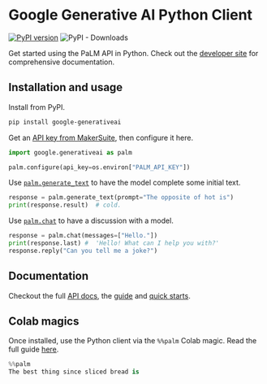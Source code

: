 Google Generative AI Python Client
==================================

[![PyPI version](https://badge.fury.io/py/google-generativeai.svg)](https://badge.fury.io/py/google-generativeai)
![PyPI - Downloads](https://img.shields.io/pypi/dd/google-generativeai)

Get started using the PaLM API in Python. Check out the [developer site](https://developers.generativeai.google/)
for comprehensive documentation.

## Installation and usage

Install from PyPI.
```bash
pip install google-generativeai
```

Get an [API key from MakerSuite](https://makersuite.google.com/app/apikey), then configure it here.
```python
import google.generativeai as palm

palm.configure(api_key=os.environ["PALM_API_KEY"])
```

Use [`palm.generate_text`](https://developers.generativeai.google/api/python/google/generativeai/generate_text)
to have the model complete some initial text.
```python
response = palm.generate_text(prompt="The opposite of hot is")
print(response.result)  # cold.
```

Use [`palm.chat`](https://developers.generativeai.google/api/python/google/generativeai/chat)
to have a discussion with a model.
```python
response = palm.chat(messages=["Hello."])
print(response.last) #  'Hello! What can I help you with?'
response.reply("Can you tell me a joke?")
```

## Documentation

Checkout the full [API docs](https://developers.generativeai.google/api), the [guide](https://developers.generativeai.google/guide) and [quick starts](https://developers.generativeai.google/tutorials).

## Colab magics

Once installed, use the Python client via the `%%palm` Colab magic. Read the full guide [here](https://developers.generativeai.google/tools/notebook_magic).

```python
%%palm
The best thing since sliced bread is
```
